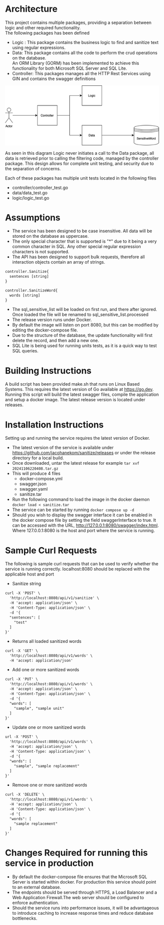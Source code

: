 # Architecture

This project contains multiple packages, providing a separation between logic and other required functionality.
<br>The following packages has been defined

* Logic : This package contains the business logic to find and sanitize text using regular expressions. 
* Data: This package contains all the code to perform the crud operations on the database.<br>
An ORM Library (GORM) has been implemented to achieve this functionality for both Microsoft SQL Server and SQL Lite.
* Controller: This packages manages all the HTTP Rest Services using GIN and contains the swagger definitions

![architecture.png](architecture.png)

As seen in this diagram Logic never initiates a call to the Data package, all data is retrieved prior to calling the filtering
code, managed by the controller package. This design allows for complete unit testing, and security due to the 
separation of concerns.

Each of these packages has multiple unit tests located in the following files
* controller/controller_test.go
* data/data_test.go
* logic/logic_test.go

# Assumptions

* The service has been designed to be case insensitive. All data will be stored on the database as uppercase. 
* The only special character that is supported is "*" due to it being a very common character in SQL. Any other special regular expression characters is not supported. 
* The API has been designed to support bulk requests, therefore all interaction objects contain an array of strings.
```
controller.Sanitize{
  sentences	[string]
}
```
```
controller.SanitizeWord{
  words	[string]
}
```
* The sql_sensitive_list will be loaded on first run, and there after ignored. Once loaded the file will be renamed to sql_sensitive_list.processed
* The release version runs under Docker.
* By default the image will listen on port 8080, but this can be modified by editing the docker-compose file.
* Due to the structure of the database, the update functionality will first delete the record, and then add a new one. 
* SQL Lite is being used for running units tests, as it is a quick way to test SQL queries. 

# Building Instructions
A build script has been provided make.sh that runs on Linux Based Systems. This requires the latest version of Go available at https://go.dev. Running this script will build the latest 
swagger files, compile the application and setup a docker image. The latest release version is located under releases. 

# Installation Instructions
Setting up and running the service requires the latest version of Docker. 
* The latest version of the service is available under https://github.com/jacohanekom/sanitize/releases or under the release directory for a local build. 
* Once downloaded, untar the latest release for example 
```tar xvf 20241106220408.tar.gz```
* This will produce 4 files
   - docker-compose.yml
   - swagger.json
   - swagger.yaml
   - sanitize.tar
* Run the following command to load the image in the docker daemon ```docker load < sanitize.tar```
* The service can be started by running ```docker compose up -d```
* Should you wish to display the swagger interface it can be enabled in the docker compose file by setting the field swaggerInterface to true. It can be accessed with the URL,
http://127.0.0.1:8080/swagger/index.html. Where 127.0.0.1:8080 is the host and port where the service is running. 

# Sample Curl Requests 
The following is sample curl requests that can be used to verify whether the service is running correctly. localhost:8080 
should be replaced with the applicable host and port 
* Sanitize string
```
curl -X 'POST' \
  'http://localhost:8080/api/v1/sanitize' \
  -H 'accept: application/json' \
  -H 'Content-Type: application/json' \
  -d '{
  "sentences": [
    "test"
  ]
}'
```
* Returns all loaded sanitized words
```
curl -X 'GET' \
  'http://localhost:8080/api/v1/words' \
  -H 'accept: application/json'
```
* Add one or more sanitized words
```
curl -X 'PUT' \
  'http://localhost:8080/api/v1/words' \
  -H 'accept: application/json' \
  -H 'Content-Type: application/json' \
  -d '{
  "words": [
    "sample", "sample unit"
  ]
}'
```
* Update one or more sanitized words
```
url -X 'POST' \
  'http://localhost:8080/api/v1/words' \
  -H 'accept: application/json' \
  -H 'Content-Type: application/json' \
  -d '{
  "words": [
    "sample", "sample replacement"
  ]
}'
```
* Remove one or more sanitized words
```
curl -X 'DELETE' \
  'http://localhost:8080/api/v1/words' \
  -H 'accept: application/json' \
  -H 'Content-Type: application/json' \
  -d '{
  "words": [
    "sample replacement"
  ]
}'
```
# Changes Required for running this service in production 
* By default the docker-compose file ensures that the Microsoft SQL Server is started within docker. For production this service should point to
  an external database.
* The endpoints should be served through HTTPS, a Load Balancer and a Web Application Firewall.The web server should be configured to enforce authentication. 
* Should the service runs into performance issues, it will be advantageous to introduce caching to increase response times and reduce database bottlenecks. 
